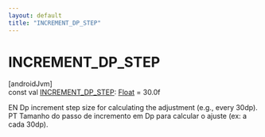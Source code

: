 ```yaml
---
layout: default
title: "INCREMENT_DP_STEP"
---
```


# INCREMENT_DP_STEP

[androidJvm]\
const val [INCREMENT_DP_STEP](-i-n-c-r-e-m-e-n-t_-d-p_-s-t-e-p.md): [Float](https://kotlinlang.org/api/core/kotlin-stdlib/kotlin/-float/index.html) = 30.0f

EN Dp increment step size for calculating the adjustment (e.g., every 30dp). PT Tamanho do passo de incremento em Dp para calcular o ajuste (ex: a cada 30dp).